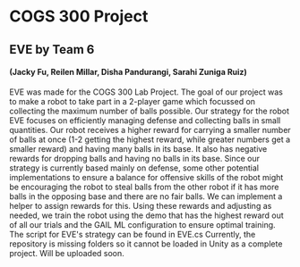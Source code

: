 # COGS 300 Project
## EVE by Team 6 
#### (Jacky Fu, Reilen Millar, Disha Pandurangi, Sarahi Zuniga Ruiz)
EVE was made for the COGS 300 Lab Project. The goal of our project was to make a robot to take part in a 2-player game which focussed on collecting the maximum number of balls possible. 
Our strategy for the robot EVE focuses on efficiently managing defense and collecting balls in small quantities. Our robot receives a higher reward for carrying a smaller number of balls at once (1-2 getting the highest reward, while greater numbers get a smaller reward) and having many balls in its base. It also has negative rewards for dropping balls and having no balls in its base. 
Since our strategy is currently based mainly on defense, some other potential implementations to ensure a balance for offensive skills of the robot might be encouraging the robot to steal balls from the other robot if it has more balls in the opposing base and there are no fair balls. We can implement a helper to assign rewards for this. Using these rewards and adjusting as needed, we train the robot using the demo that has the highest reward out of all our trials and the GAIL ML configuration to ensure optimal training. 
The script for EVE's strategy can be found in EVE.cs 
Currently, the repository is missing folders so it cannot be loaded in Unity as a complete project. Will be uploaded soon.
